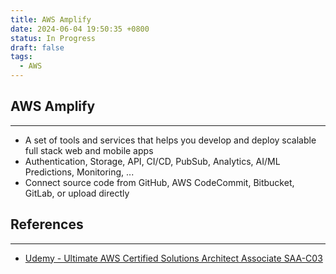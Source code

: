 ```yaml
---
title: AWS Amplify
date: 2024-06-04 19:50:35 +0800
status: In Progress
draft: false
tags:
  - AWS
---
```

## AWS Amplify
---
- A set of tools and services that helps you develop and deploy scalable full stack web and mobile apps
- Authentication, Storage, API, CI/CD, PubSub, Analytics, AI/ML Predictions, Monitoring, ...
- Connect source code from GitHub, AWS CodeCommit, Bitbucket, GitLab, or upload directly

## References
---
- [Udemy - Ultimate AWS Certified Solutions Architect Associate SAA-C03](https://www.udemy.com/course/aws-certified-solutions-architect-associate-saa-c03)
